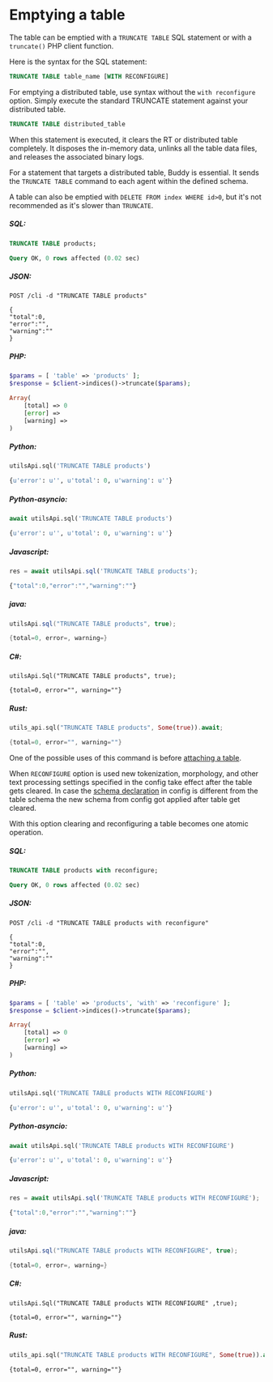 # Emptying a table

The table can be emptied with a `TRUNCATE TABLE` SQL statement or with a `truncate()` PHP client function.

Here is the syntax for the SQL statement:

```sql
TRUNCATE TABLE table_name [WITH RECONFIGURE]
```

For emptying a distributed table, use syntax without the `with reconfigure` option. Simply execute the standard TRUNCATE statement against your distributed table.

```sql
TRUNCATE TABLE distributed_table
```

<!-- example truncate -->

When this statement is executed, it clears the RT or distributed table completely. It disposes the in-memory data, unlinks all the table data files, and releases the associated binary logs.

For a statement that targets a distributed table, Buddy is essential. It sends the `TRUNCATE TABLE` command to each agent within the defined schema.

A table can also be emptied with `DELETE FROM index WHERE id>0`, but it's not recommended as it's slower than `TRUNCATE`.

<!-- intro -->
##### SQL:
<!-- request SQL -->

```sql
TRUNCATE TABLE products;
```
<!-- response SQL -->

```sql
Query OK, 0 rows affected (0.02 sec)
```

<!-- intro -->
##### JSON:

<!-- request JSON -->

```http
POST /cli -d "TRUNCATE TABLE products"
```

<!-- response JSON -->
```http
{
"total":0,
"error":"",
"warning":""
}
```

<!-- intro -->
##### PHP:

<!-- request PHP -->

```php
$params = [ 'table' => 'products' ];
$response = $client->indices()->truncate($params);
```

<!-- response PHP -->
```php
Array(
    [total] => 0
    [error] =>
    [warning] =>
)
```
<!-- intro -->
##### Python:

<!-- request Python -->

```python
utilsApi.sql('TRUNCATE TABLE products')
```

<!-- response Python -->
```python
{u'error': u'', u'total': 0, u'warning': u''}
```

<!-- intro -->
##### Python-asyncio:

<!-- request Python-asyncio -->

```python
await utilsApi.sql('TRUNCATE TABLE products')
```

<!-- response Python-asyncio -->
```python
{u'error': u'', u'total': 0, u'warning': u''}
```

<!-- intro -->
##### Javascript:

<!-- request javascript -->

```javascript
res = await utilsApi.sql('TRUNCATE TABLE products');
```

<!-- response javascript -->
```javascript
{"total":0,"error":"","warning":""}
```

<!-- intro -->
##### java:

<!-- request Java -->

```java
utilsApi.sql("TRUNCATE TABLE products", true);
```

<!-- response Java -->
```java
{total=0, error=, warning=}
```

<!-- intro -->
##### C#:

<!-- request C# -->

```clike
utilsApi.Sql("TRUNCATE TABLE products", true);
```

<!-- response C# -->
```clike
{total=0, error="", warning=""}
```

<!-- intro -->
##### Rust:

<!-- request Rust -->

```rust
utils_api.sql("TRUNCATE TABLE products", Some(true)).await;
```

<!-- response Rust -->
```rust
{total=0, error="", warning=""}
```

<!-- end -->

One of the possible uses of this command is before [attaching a table](Data_creation_and_modification/Adding_data_from_external_storages/Adding_data_to_tables/Attaching_one_table_to_another.md).

<!-- example truncate with RECONFIGURE -->

When `RECONFIGURE` option is used new tokenization, morphology, and other text processing settings specified in the config take effect after the table gets cleared. In case the [schema declaration](Creating_a_table/Data_types.md) in config is different from the table schema the new schema from config got applied after table get cleared.

With this option clearing and reconfiguring a table becomes one atomic operation.

<!-- intro -->
##### SQL:
<!-- request SQL -->

```sql
TRUNCATE TABLE products with reconfigure;
```
<!-- response SQL -->

```sql
Query OK, 0 rows affected (0.02 sec)
```

<!-- intro -->
##### JSON:

<!-- request HTTP -->

```http
POST /cli -d "TRUNCATE TABLE products with reconfigure"
```

<!-- response HTTP -->
```http
{
"total":0,
"error":"",
"warning":""
}
```

<!-- intro -->
##### PHP:

<!-- request PHP -->

```php
$params = [ 'table' => 'products', 'with' => 'reconfigure' ];
$response = $client->indices()->truncate($params);
```

<!-- response PHP -->
```php
Array(
    [total] => 0
    [error] =>
    [warning] =>
)
```
<!-- intro -->
##### Python:

<!-- request Python -->

```python
utilsApi.sql('TRUNCATE TABLE products WITH RECONFIGURE')
```

<!-- response Python -->
```python
{u'error': u'', u'total': 0, u'warning': u''}
```

<!-- intro -->
##### Python-asyncio:

<!-- request Python-asyncio -->

```python
await utilsApi.sql('TRUNCATE TABLE products WITH RECONFIGURE')
```

<!-- response Python-asyncio -->
```python
{u'error': u'', u'total': 0, u'warning': u''}
```

<!-- intro -->
##### Javascript:

<!-- request javascript -->

```javascript
res = await utilsApi.sql('TRUNCATE TABLE products WITH RECONFIGURE');
```

<!-- response javascript -->
```javascript
{"total":0,"error":"","warning":""}
```

<!-- intro -->
##### java:

<!-- request Java -->

```java
utilsApi.sql("TRUNCATE TABLE products WITH RECONFIGURE", true);
```

<!-- response Java -->
```java
{total=0, error=, warning=}
```

<!-- intro -->
##### C#:

<!-- request C# -->

```clike
utilsApi.Sql("TRUNCATE TABLE products WITH RECONFIGURE" ,true);
```

<!-- response C# -->
```clike
{total=0, error="", warning=""}
```

<!-- intro -->
##### Rust:

<!-- request Rust -->

```rust
utils_api.sql("TRUNCATE TABLE products WITH RECONFIGURE", Some(true)).await;
```

<!-- response C# -->
```clike
{total=0, error="", warning=""}
```

<!-- end -->
<!-- proofread -->
